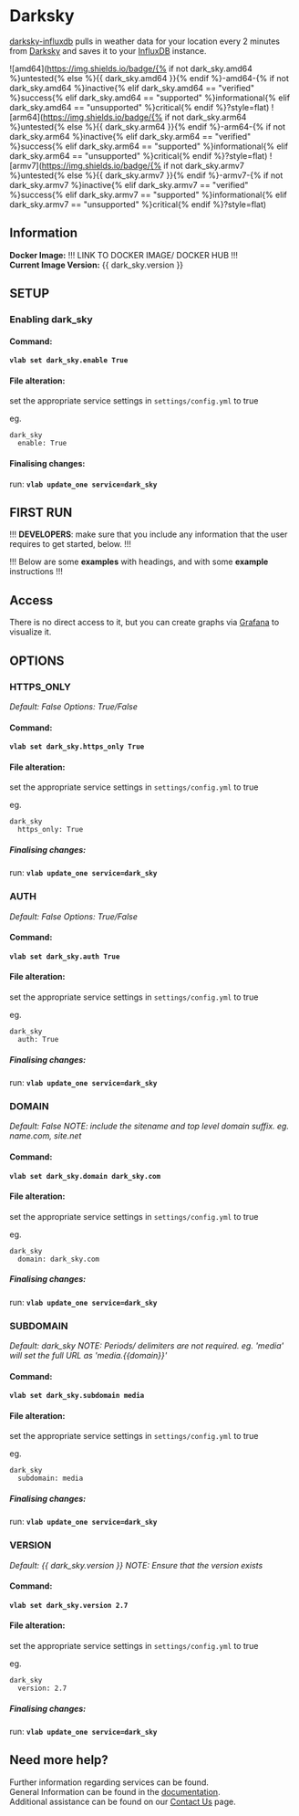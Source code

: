 # Darksky

[darksky-influxdb](https://github.com/ErwinSteffens/darksky-influxdb) pulls in weather data for your location every 2 minutes from [Darksky](http://darksky.net/) and saves it to your [InfluxDB](software/influxdb) instance.

![amd64](https://img.shields.io/badge/{% if not dark_sky.amd64 %}untested{% else %}{{ dark_sky.amd64 }}{% endif %}-amd64-{% if not dark_sky.amd64 %}inactive{% elif dark_sky.amd64 == "verified" %}success{% elif dark_sky.amd64 == "supported" %}informational{% elif dark_sky.amd64 == "unsupported" %}critical{% endif %}?style=flat)
![arm64](https://img.shields.io/badge/{% if not dark_sky.arm64 %}untested{% else %}{{ dark_sky.arm64 }}{% endif %}-arm64-{% if not dark_sky.arm64 %}inactive{% elif dark_sky.arm64 == "verified" %}success{% elif dark_sky.arm64 == "supported" %}informational{% elif dark_sky.arm64 == "unsupported" %}critical{% endif %}?style=flat)
![armv7](https://img.shields.io/badge/{% if not dark_sky.armv7 %}untested{% else %}{{ dark_sky.armv7 }}{% endif %}-armv7-{% if not dark_sky.armv7 %}inactive{% elif dark_sky.armv7 == "verified" %}success{% elif dark_sky.armv7 == "supported" %}informational{% elif dark_sky.armv7 == "unsupported" %}critical{% endif %}?style=flat)

## Information


**Docker Image:** !!! LINK TO DOCKER IMAGE/ DOCKER HUB !!!\
**Current Image Version:** {{ dark_sky.version }}

## SETUP

### Enabling dark_sky

#### Command:

**`vlab set dark_sky.enable True`**

#### File alteration:

set the appropriate service settings in `settings/config.yml` to true

eg.
```
dark_sky
  enable: True
```

#### Finalising changes:

run: **`vlab update_one service=dark_sky`**

## FIRST RUN

!!! **DEVELOPERS**: make sure that you include any information that the user requires to get started, below. !!!

!!! Below are some **examples** with headings, and with some **example** instructions !!!

## Access

There is no direct access to it, but you can create graphs via [Grafana](software/grafana) to visualize it.

## OPTIONS

### HTTPS_ONLY
*Default: False*
*Options: True/False*

#### Command:

**`vlab set dark_sky.https_only True`**

#### File alteration:

set the appropriate service settings in `settings/config.yml` to true

eg.
```
dark_sky
  https_only: True
```

##### Finalising changes:

run: **`vlab update_one service=dark_sky`**

### AUTH
*Default: False*
*Options: True/False*

#### Command:

**`vlab set dark_sky.auth True`**

#### File alteration:

set the appropriate service settings in `settings/config.yml` to true

eg.
```
dark_sky
  auth: True
```

##### Finalising changes:

run: **`vlab update_one service=dark_sky`**

### DOMAIN
*Default: False*
*NOTE: include the sitename and top level domain suffix. eg. name.com, site.net*

#### Command:

**`vlab set dark_sky.domain dark_sky.com`**

#### File alteration:

set the appropriate service settings in `settings/config.yml` to true

eg.
```
dark_sky
  domain: dark_sky.com
```

##### Finalising changes:

run: **`vlab update_one service=dark_sky`**

### SUBDOMAIN
*Default: dark_sky*
*NOTE: Periods/ delimiters are not required. eg. 'media' will set the full URL as 'media.{{domain}}'*

#### Command:

**`vlab set dark_sky.subdomain media`**

#### File alteration:

set the appropriate service settings in `settings/config.yml` to true

eg.
```
dark_sky
  subdomain: media
```

##### Finalising changes:

run: **`vlab update_one service=dark_sky`**

### VERSION
*Default: {{  dark_sky.version  }}*
*NOTE: Ensure that the version exists*

#### Command:

**`vlab set dark_sky.version 2.7`**

#### File alteration:

set the appropriate service settings in `settings/config.yml` to true

eg.
```
dark_sky
  version: 2.7
```

##### Finalising changes:

run: **`vlab update_one service=dark_sky`**

## Need more help?
Further information regarding services can be found. \
General Information can be found in the [documentation](https://docs.vivumlab.com). \
Additional assistance can be found on our [Contact Us](https://docs.vivumlab.com/Contact-us) page.
